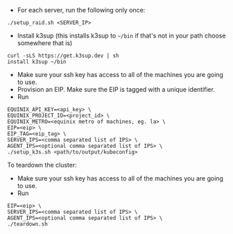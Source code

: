- For each server, run the following only once:
```
./setup_raid.sh <SERVER_IP>
```
- Install k3sup (this installs k3sup to `~/bin` if that's not in your path choose somewhere that is)
```
curl -sLS https://get.k3sup.dev | sh
install k3sup ~/bin
```
- Make sure your ssh key has access to all of the machines you are going to use.
- Provision an EIP. Make sure the EIP is tagged with a unique identifier.
- Run
```
EQUINIX_API_KEY=<api_key> \
EQUINIX_PROJECT_ID=<project_id> \
EQUINIX_METRO=<equinix metro of machines, eg. la> \
EIP=<eip> \
EIP_TAG=<eip_tag> \
SERVER_IPS=<comma separated list of IPS> \
AGENT_IPS=<optional comma separated list of IPS> \
./setup_k3s.sh <path/to/output/kubeconfig>
```


To teardown the cluster:
- Make sure your ssh key has access to all of the machines you are going to use.
- Run
```
EIP=<eip> \
SERVER_IPS=<comma separated list of IPS> \
AGENT_IPS=<optional comma separated list of IPS> \
./teardown.sh
```
